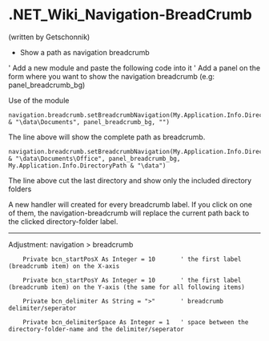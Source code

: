 # .NET_Wiki_Navigation-BreadCrumb
(written by Getschonnik)

* Show a path as navigation breadcrumb  

' Add a new module and paste the following code into it
' Add a panel on the form where you want to show the navigation breadcrumb (e.g: panel_breadcrumb_bg)

Use of the module

	navigation.breadcrumb.setBreadcrumbNavigation(My.Application.Info.DirectoryPath & "\data\Documents", panel_breadcrumb_bg, "")
	
The line above will show the complete path as breadcrumb.
			
	navigation.breadcrumb.setBreadcrumbNavigation(My.Application.Info.DirectoryPath & "\data\Documents\Office", panel_breadcrumb_bg, My.Application.Info.DirectoryPath & "\data")
	
The line above cut the last directory and show only the included directory folders
	
A new handler will created for every breadcrumb label. If you click on one of them, the navigation-breadcrumb will 
replace the current path back to the clicked directory-folder label.


------------


Adjustment: navigation > breadcrumb

        Private bcn_startPosX As Integer = 10		' the first label (breadcrumb item) on the X-axis
	
        Private bcn_startPosY As Integer = 10		' the first label (breadcrumb item) on the Y-axis (the same for all following items)
	
        Private bcn_delimiter As String = ">"		' breadcrumb delimiter/seperator
	
        Private bcn_delimiterSpace As Integer = 1	' space between the directory-folder-name and the delimiter/seperator
	
